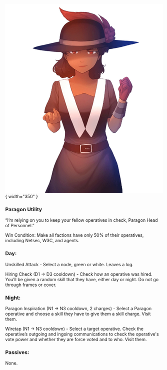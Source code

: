 ![paragonheadofpersonnel.png](Images/paragonheadofpersonnel.png){ width="350" }

### **Paragon Utility**

“I’m relying on you to keep your fellow operatives in check, Paragon Head of Personnel.”

Win Condition: Make all factions have only 50% of their operatives, including Netsec, W3C, and agents. 

### **Day:**

Unskilled Attack - Select a node, green or white. Leaves a log.

Hiring Check (D1 -> D3 cooldown) - Check how an operative was hired. You’ll be given a random skill that they have, either day or night. Do not go through frames or cover.

### **Night:**

Paragon Inspiration (N1 -> N3 cooldown, 2 charges) - Select a Paragon operative and choose a skill they have to give them a skill charge. Visit them.

Wiretap (N1 -> N3 cooldown) - Select a target operative. Check the operative’s outgoing and ingoing communications to check the operative's vote power and whether they are force voted and to who. Visit them.

### **Passives:**

None.